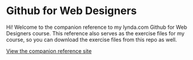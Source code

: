Github for Web Designers
========================

Hi! Welcome to the companion reference to my lynda.com Github for Web Designers course. This reference also serves as the exercise files for my course, so you can download the exercise files from this repo as well.

[View the companion reference site](https://loys73.github.io/github-for-web-designers/)
